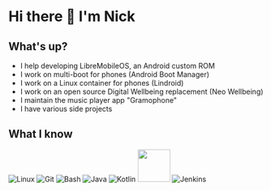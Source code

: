 # Hi there 👋 I'm Nick

## What's up?
- I help developing LibreMobileOS, an Android custom ROM
- I work on multi-boot for phones (Android Boot Manager)
- I work on a Linux container for phones (Lindroid)
- I work on an open source Digital Wellbeing replacement (Neo Wellbeing)
- I maintain the music player app "Gramophone"
- I have various side projects

## What I know
![Linux](https://www.vectorlogo.zone/logos/linux/linux-icon.svg)
![Git](https://www.vectorlogo.zone/logos/git-scm/git-scm-icon.svg)
![Bash](https://www.vectorlogo.zone/logos/gnu_bash/gnu_bash-icon.svg)
![Java](https://www.vectorlogo.zone/logos/java/java-icon.svg)
![Kotlin](https://www.vectorlogo.zone/logos/kotlinlang/kotlinlang-icon.svg)
<img src="https://upload.wikimedia.org/wikipedia/commons/1/18/C_Programming_Language.svg" width="64">
![Jenkins](https://www.vectorlogo.zone/logos/jenkins/jenkins-icon.svg)
